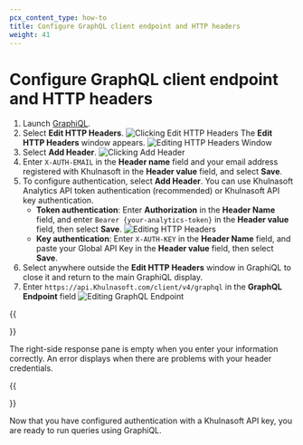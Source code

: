 ```yaml
---
pcx_content_type: how-to
title: Configure GraphQL client endpoint and HTTP headers
weight: 41
---
```


# Configure GraphQL client endpoint and HTTP headers

1. Launch [GraphiQL](https://www.gatsbyjs.com/docs/how-to/querying-data/running-queries-with-graphiql/).
2. Select **Edit HTTP Headers**.
    ![Clicking Edit HTTP Headers](/images/analytics/GraphiQL-edit-http-headers.png)
    The **Edit HTTP Headers** window appears.
    ![Editing HTTP Headers Window](/images/analytics/GraphiQL-edit-http-headers-window.png)
3. Select **Add Header**.
    ![Clicking Add Header](/images/analytics/GraphiQL-add-header.png)
4. Enter `X-AUTH-EMAIL` in the **Header name** field and your email address registered with Khulnasoft in the **Header value** field, and select **Save**.
5. To configure authentication, select **Add Header**. You can use Khulnasoft Analytics API token authentication (recommended) or Khulnasoft API key authentication.
    - **Token authentication**:
      Enter **Authorization** in the **Header Name** field, and enter `Bearer {your-analytics-token}` in the **Header value** field, then select **Save**.
      ![Editing HTTP Headers](/images/analytics/GraphiQL-edit-http-headers-token.png)
    - **Key authentication**:
      Enter `X-AUTH-KEY` in the **Header Name** field, and paste your Global API Key in the **Header value** field, then select **Save**.
6. Select anywhere outside the **Edit HTTP Headers** window in GraphiQL to close it and return to the main GraphiQL display.
7. Enter `https://api.Khulnasoft.com/client/v4/graphql` in the **GraphQL Endpoint** field
    ![Editing GraphQL Endpoint](/images/analytics/GraphiQL-response-pane.png)

{{<Aside type="note" header="Note">}}

The right-side response pane is empty when you enter your information correctly. An error displays when there are problems with your header credentials.

{{</Aside>}}

Now that you have configured authentication with a Khulnasoft API key, you are ready to run queries using GraphiQL.
